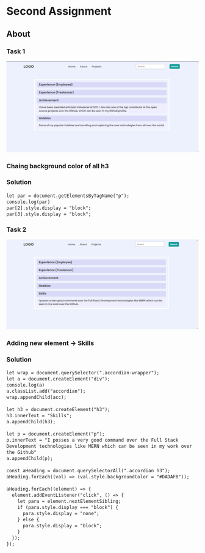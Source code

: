 # Second Assignment
## About

### Task 1
![](./task1Output.png)

### Chaing background color of all h3
### Solution
```
let par = document.getElementsByTagName("p");
console.log(par)
par[2].style.display = "block";
par[3].style.display = "block";
```

### Task 2
![](./task2Output.png)

### Adding new element -> Skills
### Solution
```
let wrap = document.querySelector(".accordian-wrapper");
let a = document.createElement("div");
console.log(a)
a.classList.add("accordian");
wrap.appendChild(acc);

let h3 = document.createElement("h3");
h3.innerText = "Skills";
a.appendChild(h3);

let p = document.createElement("p");
p.innerText = "I posses a very good command over the Full Stack Development technologies like MERN which can be seen in my work over the Github"
a.appendChild(p);

const aHeading = document.querySelectorAll(".accordian h3");
aHeading.forEach((val) => (val.style.backgroundColor = "#DADAF8"));

aHeading.forEach((element) => {
  element.addEventListener("click", () => {
    let para = element.nextElementSibling;
    if (para.style.display === "block") {
      para.style.display = "none";
    } else {
      para.style.display = "block";
    }
  });
});

```
